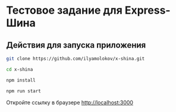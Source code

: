 # Тестовое задание для Express-Шина

## Действия для запуска приложения

```bash
git clone https://github.com/ilyamolokov/x-shina.git

cd x-shina

npm install

npm run start
```

Откройте ссылку в браузере [http://localhost:3000](http://localhost:3000)